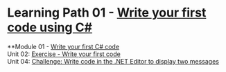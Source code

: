 # Learning Path 01 - [Write your first code using C#](https://learn.microsoft.com/en-us/training/paths/get-started-c-sharp-part-1)

**Module 01 - [Write your first C# code](https://learn.microsoft.com/en-us/training/modules/csharp-write-first/)<br>
Unit 02: [Exercise - Write your first code](https://learn.microsoft.com/en-us/training/modules/csharp-write-first/2-exercise-hello-world)<br>
Unit 04: [Challenge: Write code in the .NET Editor to display two messages](https://learn.microsoft.com/en-us/training/modules/csharp-write-first/4-challenge)
